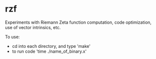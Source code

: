 # rzf
Experiments with Riemann Zeta function computation, code optimization, use of vector intrinsics, etc.

To use: 
  * cd into each directory, and type 'make'
  * to run code 'time ./name_of_binary.x'
  
 
